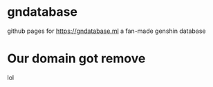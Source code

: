 # gndatabase
github pages for https://gndatabase.ml a fan-made genshin database
# Our domain got remove
lol
